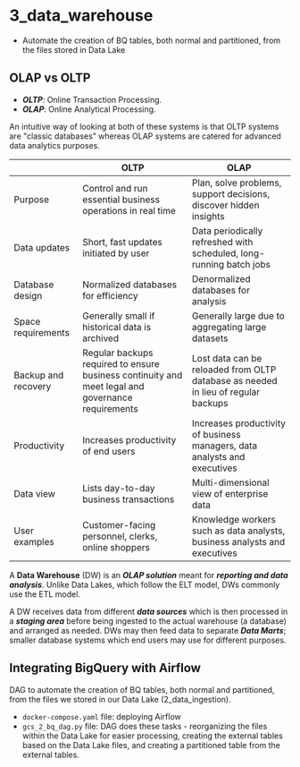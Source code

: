 # 3_data_warehouse
- Automate the creation of BQ tables, both normal and partitioned, from the files stored in Data Lake

## OLAP vs OLTP

* ***OLTP***: Online Transaction Processing.
* ***OLAP***: Online Analytical Processing.

An intuitive way of looking at both of these systems is that OLTP systems are "classic databases" whereas OLAP systems are catered for advanced data analytics purposes.

|   | OLTP | OLAP |
|---|---|---|
| Purpose | Control and run essential business operations in real time | Plan, solve problems, support decisions, discover hidden insights |
| Data updates | Short, fast updates initiated by user | Data periodically refreshed with scheduled, long-running batch jobs |
| Database design | Normalized databases for efficiency | Denormalized databases for analysis |
| Space requirements | Generally small if historical data is archived | Generally large due to aggregating large datasets |
| Backup and recovery | Regular backups required to ensure business continuity and meet legal and governance requirements | Lost data can be reloaded from OLTP database as needed in lieu of regular backups |
| Productivity | Increases productivity of end users | Increases productivity of business managers, data analysts and executives |
| Data view | Lists day-to-day business transactions | Multi-dimensional view of enterprise data |
| User examples | Customer-facing personnel, clerks, online shoppers | Knowledge workers such as data analysts, business analysts and executives |

A **Data Warehouse** (DW) is an ***OLAP solution*** meant for ***reporting and data analysis***. Unlike Data Lakes, which follow the ELT model, DWs commonly use the ETL model.

A DW receives data from different ***data sources*** which is then processed in a ***staging area*** before being ingested to the actual warehouse (a database) and arranged as needed. DWs may then feed data to separate ***Data Marts***; smaller database systems which end users may use for different purposes.

## Integrating BigQuery with Airflow

DAG to automate the creation of BQ tables, both normal and partitioned, from the files we stored in our Data Lake (2_data_ingestion).

- `docker-compose.yaml` file: deploying Airflow
- `gcs_2_bq_dag.py` file: DAG does these tasks - reorganizing the files within the Data Lake for easier processing, creating the external tables based on the Data Lake files, and creating a partitioned table from the external tables.